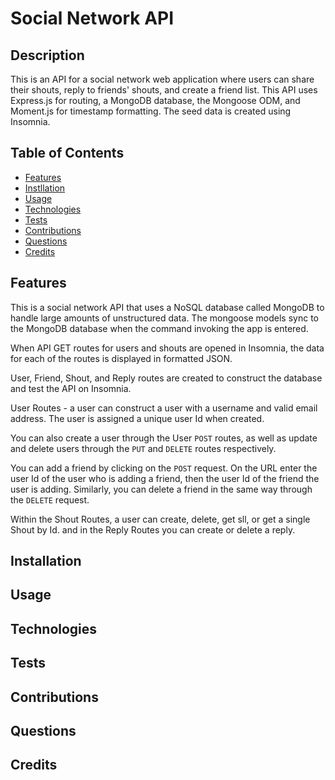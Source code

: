 # Social Network API

## Description

This is an API for a social network web application where users can share their shouts, reply to friends' shouts, and create a friend list. This API uses Express.js for routing, a MongoDB database, the Mongoose ODM, and Moment.js for timestamp formatting. The seed data is created using Insomnia.

## Table of Contents
- [Features](#Features)
- [Instllation](#Installation)
- [Usage](#Usage)
- [Technologies](#Technologies)
- [Tests](#Tests)
- [Contributions](#Contributions)
- [Questions](#Questions)
- [Credits](#Credits)

## Features

This is a social network API that uses a NoSQL database called MongoDB to handle large amounts of unstructured data. The mongoose models sync to the MongoDB database when the command invoking the app is entered.

When API GET routes for users and shouts are opened in Insomnia, the data for each of the routes is displayed in formatted JSON.

User, Friend, Shout, and Reply routes are created to construct the database and test the API on Insomnia.

User Routes - a user can construct a user with a username and valid email address. The user is assigned a unique user Id when created.

You can also create a user through the User `POST` routes, as well as update and delete users through the `PUT` and `DELETE` routes respectively.

You can add a friend by clicking on the `POST` request. On the URL enter the user Id of the user who is adding a friend, then the user Id of the friend the user is adding. Similarly, you can delete a friend in the same way through the `DELETE` request.

Within the Shout Routes, a user can create, delete, get sll, or get a single Shout by Id. and in the Reply Routes you can create or delete a reply.

## Installation

## Usage

## Technologies

## Tests

## Contributions

## Questions

## Credits

